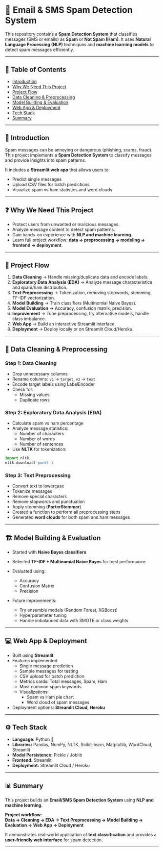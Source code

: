 # 📧 Email & SMS Spam Detection System

This repository contains a **Spam Detection System** that classifies messages (SMS or emails) as **Spam** or **Not Spam (Ham)**. It uses **Natural Language Processing (NLP)** techniques and **machine learning models** to detect spam messages efficiently.  

---

## 📑 Table of Contents  

- [Introduction](#-introduction)  
- [Why We Need This Project](#-why-we-need-this-project)  
- [Project Flow](#-project-flow)  
- [Data Cleaning & Preprocessing](#-data-cleaning--preprocessing)  
- [Model Building & Evaluation](#-model-building--evaluation)  
- [Web App & Deployment](#-web-app--deployment)  
- [Tech Stack](#-tech-stack)  
- [Summary](#-summary)  

---

## 📘 Introduction  

Spam messages can be annoying or dangerous (phishing, scams, fraud). This project implements a **Spam Detection System** to classify messages and provide insights into spam patterns.  

It includes a **Streamlit web app** that allows users to:  
- Predict single messages  
- Upload CSV files for batch predictions  
- Visualize spam vs ham statistics and word clouds  

---

## ❓ Why We Need This Project  

- Protect users from unwanted or malicious messages.  
- Analyze message content to detect spam patterns.  
- Gain hands-on experience with **NLP and machine learning**.  
- Learn full project workflow: **data → preprocessing → modeling → frontend → deployment**.  

---

## 🚀 Project Flow  

1. **Data Cleaning** → Handle missing/duplicate data and encode labels.  
2. **Exploratory Data Analysis (EDA)** → Analyze message characteristics and spam/ham distribution.  
3. **Text Preprocessing** → Tokenization, removing stopwords, stemming, TF-IDF vectorization.  
4. **Model Building** → Train classifiers (Multinomial Naive Bayes).  
5. **Model Evaluation** → Accuracy, confusion matrix, precision.  
6. **Improvement** → Tune preprocessing, try alternative models, handle class imbalance.  
7. **Web App** → Build an interactive Streamlit interface.  
8. **Deployment** → Deploy locally or on Streamlit Cloud/Heroku.  

---

## 📂 Data Cleaning & Preprocessing  

### Step 1: Data Cleaning
- Drop unnecessary columns  
- Rename columns: `v1` → `target`, `v2` → `text`  
- Encode target labels using LabelEncoder  
- Check for:
  - Missing values
  - Duplicate rows  

### Step 2: Exploratory Data Analysis (EDA)
- Calculate spam vs ham percentage  
- Analyze message statistics:
  - Number of characters
  - Number of words
  - Number of sentences  
- Use **NLTK** for tokenization:
```python
import nltk
nltk.download('punkt')
```  

### Step 3: Text Preprocessing
- Convert text to lowercase  
- Tokenize messages  
- Remove special characters  
- Remove stopwords and punctuation  
- Apply stemming (**PorterStemmer**)  
- Created a function to perform all preprocessing steps  
- Generated **word clouds** for both spam and ham messages  

---

## 🏗 Model Building & Evaluation  

- Started with **Naive Bayes classifiers**  
- Selected **TF-IDF + Multinomial Naive Bayes** for best performance  
- Evaluated using:
  - Accuracy  
  - Confusion Matrix  
  - Precision  

- Future improvements:
  - Try ensemble models (Random Forest, XGBoost)  
  - Hyperparameter tuning  
  - Handle imbalanced data with SMOTE or class weights  

---

## 💻 Web App & Deployment  

- Built using **Streamlit**  
- Features implemented:
  - Single message prediction  
  - Sample messages for testing  
  - CSV upload for batch prediction  
  - Metrics cards: Total messages, Spam, Ham  
  - Most common spam keywords  
  - Visualizations:
    - Spam vs Ham pie chart  
    - Word cloud of spam messages  
- Deployment options: **Streamlit Cloud**, **Heroku**  

---

## ⚙️ Tech Stack  

- **Language:** Python 🐍  
- **Libraries:** Pandas, NumPy, NLTK, Scikit-learn, Matplotlib, WordCloud, Streamlit  
- **Model Persistence:** Pickle / Joblib  
- **Frontend:** Streamlit  
- **Deployment:** Streamlit Cloud / Heroku  

---

## 📊 Summary  

This project builds an **Email/SMS Spam Detection System** using **NLP and machine learning**.  

**Project workflow:**  
**Data → Cleaning → EDA → Text Preprocessing → Model Building → Evaluation → Web App → Deployment**  

It demonstrates real-world application of **text classification** and provides a **user-friendly web interface** for spam detection.

---

